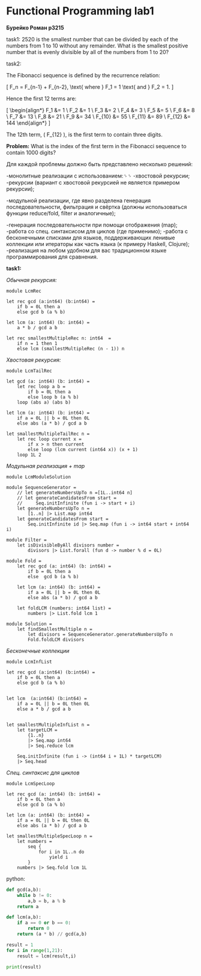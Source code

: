 # Functional Programming lab1

**Бурейко Роман р3215**


task1:
2520 is the smallest number that can be divided by each of the numbers from 1 to 10 without any remainder. 
What is the smallest positive number that is evenly divisible by all of the numbers from 1 to 20?

task2: 

The Fibonacci sequence is defined by the recurrence relation:

\[ F_n = F_{n-1} + F_{n-2}, \text{ where } F_1 = 1 \text{ and } F_2 = 1. \]

Hence the first 12 terms are:

\[
\begin{align*}
F_1 &= 1 \\
F_2 &= 1 \\
F_3 &= 2 \\
F_4 &= 3 \\
F_5 &= 5 \\
F_6 &= 8 \\
F_7 &= 13 \\
F_8 &= 21 \\
F_9 &= 34 \\
F_{10} &= 55 \\
F_{11} &= 89 \\
F_{12} &= 144
\end{align*}
\]

The 12th term, \( F_{12} \), is the first term to contain three digits.

**Problem:** What is the index of the first term in the Fibonacci sequence to contain 1000 digits?



Для каждой проблемы должно быть представлено несколько решений:

-монолитные реализации с использованием:␠␠
    -хвостовой рекурсии;
    -рекурсии (вариант с хвостовой рекурсией не является примером рекурсии);

-модульной реализации, где явно разделена генерация последовательности, фильтрация и свёртка (должны использоваться функции reduce/fold, filter и аналогичные);

-генерация последовательности при помощи отображения (map);
-работа со спец. синтаксисом для циклов (где применимо);
-работа с бесконечными списками для языков, поддерживающих ленивые коллекции или итераторы как часть языка (к примеру Haskell, Clojure);
-реализация на любом удобном для вас традиционном языке программирования для сравнения.

**task1:**

*Обычная рекурсия:*

```f#
module LcmRec

let rec gcd (a:int64) (b:int64) =
    if b = 0L then a
    else gcd b (a % b)

let lcm (a: int64) (b: int64) =
    a * b / gcd a b

let rec smallestMultipleRec n: int64  =
    if n = 1 then 1
    else lcm (smallestMultipleRec (n - 1)) n
```

*Хвостовая рекурсия:*

```f#
module LcmTailRec

let gcd (a: int64) (b: int64) =
    let rec loop a b =
        if b = 0L then a
        else loop b (a % b)
    loop (abs a) (abs b)

let lcm (a: int64) (b: int64) = 
    if a = 0L || b = 0L then 0L
    else abs (a * b) / gcd a b

let smallestMultipleTailRec n =
    let rec loop current x =
        if x > n then current
        else loop (lcm current (int64 x)) (x + 1)
    loop 1L 2
```

*Модульная реализация + map*
```f#
module LcmModuleSolution

module SequenceGenerator = 
    // let generateNumbersUpTo n =[1L..int64 n]
    // let generateCandidatesFrom start = 
    //     Seq.initInfinite (fun i -> start + i)
    let generateNumbersUpTo n = 
        [1..n] |> List.map int64
    let generateCandidatesFrom start = 
        Seq.initInfinite id |> Seq.map (fun i -> int64 start + int64 i)

module Filter = 
    let isDivisibleByAll divisors number = 
        divisors |> List.forall (fun d -> number % d = 0L)

module Fold = 
    let rec gcd (a: int64) (b: int64) =
        if b = 0L then a
        else  gcd b (a % b)

    let lcm (a: int64) (b: int64) = 
        if a = 0L || b = 0L then 0L
        else abs (a * b) / gcd a b

    let foldLCM (numbers: int64 list) = 
        numbers |> List.fold lcm 1

module Solution =
    let findSmallestMultiple n =   
        let divisors = SequenceGenerator.generateNumbersUpTo n
        Fold.foldLCM divisors
```

*Бесконечные коллекции*

```f#
module LcmInfList

let rec gcd (a:int64) (b:int64) =
    if b = 0L then a
    else gcd b (a % b)


let lcm  (a:int64) (b:int64) = 
    if a = 0L || b = 0L then 0L
    else a * b / gcd a b


let smallestMultipleInfList n =
    let targetLCM = 
        {1..n} 
        |> Seq.map int64  
        |> Seq.reduce lcm
    
    Seq.initInfinite (fun i -> (int64 i + 1L) * targetLCM)
    |> Seq.head
```

*Спец. синтаксис для циклов*

```f#
module LcmSpecLoop

let rec gcd (a: int64) (b: int64) =
    if b = 0L then a
    else gcd b (a % b)

let lcm (a: int64) (b: int64) = 
    if a = 0L || b = 0L then 0L
    else abs (a * b) / gcd a b

let smallestMultipleSpecLoop n =
    let numbers = 
        seq {
            for i in 1L..n do
                yield i
        }
    numbers |> Seq.fold lcm 1L
```

python:
```python
def gcd(a,b):
    while b != 0:
        a,b = b, a % b
    return a

def lcm(a,b):
    if a == 0 or b == 0:
        return 0
    return (a * b) // gcd(a,b)

result = 1
for i in range(1,21):
    result = lcm(result,i)

print(result)
```
